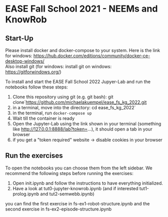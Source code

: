 # EASE Fall School 2021 - NEEMs and KnowRob

## Start-Up

Please install docker and docker-compose to your system. Here is the link for windows: https://hub.docker.com/editions/community/docker-ce-desktop-windows/ <br>
Also install git (for windows: install git on windows: https://gitforwindows.org/)

To install and start the EASE Fall School 2022 Jupyer-Lab and run the notebooks follow these steps:

1. Clone this repository using git (e.g. git bash): git clone`https://github.com/michaelakuempel/ease_fs_kg_2022.git
2. in a terminal, move into the directory: cd ease_fs_kg_2022`
4. in the terminal, run `docker-compose up`
5. Wait till the container is ready
6. Open the Jupyter-Lab using the link shown in your terminal (something like http://127.0.0.1:8888/lab?token=...), it should open a tab in your browser
7. if you get a "token required" website -> disable cookies in your browser

## Run the exercises

To open the notebooks you can choose them from the left sidebar. We recommend the following steps before running the exercises:

1. Open init.ipynb and follow the instructions to have everything initialized.
2. Have a look at tut0-jupyter-knowrob.ipynb (and if interested tut1-prolog.ipynb and tut2-semwebb.ipynb)

you can find the first exercise in fs-ex1-robot-structure.ipynb  and the second exercise in fs-ex2-episode-structure.ipynb


